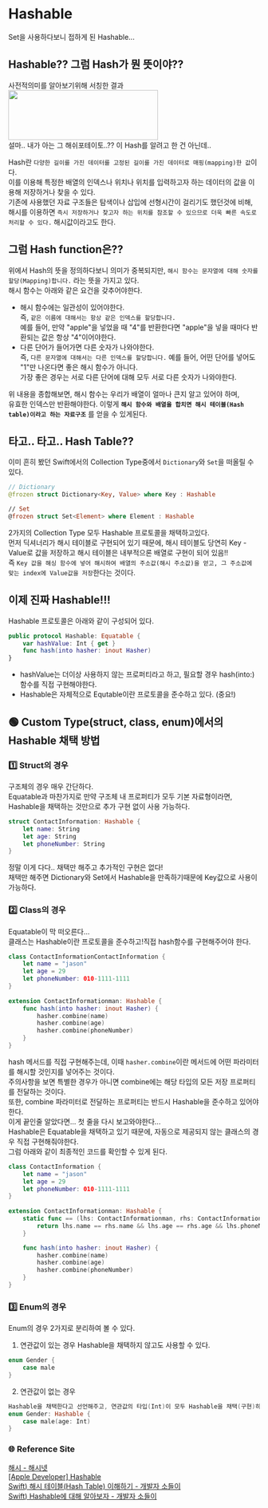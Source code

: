 # Hashable
Set을 사용하다보니 접하게 된 Hashable...    

## Hashable?? 그럼 Hash가 뭔 뜻이야??
사전적의미를 알아보기위해 서칭한 결과   
<img src = "https://user-images.githubusercontent.com/92699723/209934047-50571903-cd3d-4165-ac6b-6e701e64dd33.png" width="300" height="100">   
설마.. 내가 아는 그 해쉬포테이토..?? 이 Hash를 알려고 한 건 아닌데..   

Hash란 `다양한 길이를 가진 데이터를 고정된 길이를 가진 데이터로 매핑(mapping)한 값`이다.   
이를 이용해 특정한 배열의 인덱스나 위치나 위치를 입력하고자 하는 데이터의 값을 이용해 저장하거나 찾을 수 있다.   
기존에 사용했던 자료 구조들은 탐색이나 삽입에 선형시간이 걸리기도 했던것에 비해,   
해시를 이용하면 `즉시 저장하거나 찾고자 하는 위치를 참조할 수 있으므로 더욱 빠른 속도로 처리할 수 있다.` 해시값이라고도 한다.   

## 그럼 Hash function은??
위에서 Hash의 뜻을 정의하다보니 의미가 중복되지만, `해시 함수는 문자열에 대해 숫자를 할당(Mapping)합니다.` 라는 뜻을 가지고 있다.   
해시 함수는 아래와 같은 요건을 갖추어야한다.   
- 해시 함수에는 일관성이 있어야한다.   
    즉, `같은 이름에 대해서는 항상 같은 인덱스를 할당합니다.`   
    예를 들어, 만약 "apple"을 넣었을 때 "4"를 반환한다면 "apple"을 넣을 때마다 반환되는 값은 항상 "4"이어야한다.
- 다른 단어가 들어가면 다른 숫자가 나와야한다.   
    즉, `다른 문자열에 대해서는 다른 인덱스를 할당합니다.`
    예를 들어, 어떤 단어를 넣어도 "1"만 나온다면 좋은 해시 함수가 아니다.   
    가장 좋은 경우는 서로 다른 단어에 대해 모두 서로 다른 숫자가 나와야한다.   

위 내용을 종합해보면, 해시 함수는 우리가 배열이 얼마나 큰지 알고 있어야 하며,   
유효한 인덱스만 반환해야한다.
이렇게 **`해시 함수와 배열을 합치면 해시 테이블(Hash table)이라고 하는 자료구조`** 를 얻을 수 있게된다.

## 타고.. 타고.. Hash Table??
이미 흔히 봤던 Swift에서의 Collection Type중에서 `Dictionary`와 `Set`을 떠올릴 수 있다.   
```Swift
// Dictionary
@frozen struct Dictionary<Key, Value> where Key : Hashable

// Set 
@frozen struct Set<Element> where Element : Hashable
```
2가지의 Collection Type 모두 Hashable 프로토콜을 채택하고있다.   
먼저 딕셔너리가 해시 테이블로 구현되어 있기 때문에, 해시 테이블도 당연히 Key - Value로 값을 저장하고 해시 테이블은 내부적으론 배열로 구현이 되어 있음!!   
즉 `Key 값을 해싱 함수에 넣어 해시하여 배열의 주소값(해시 주소값)을 얻고, 그 주소값에 맞는 index에 Value값을 저장`한다는 것이다.   

## 이제 진짜 Hashable!!!
Hashable 프로토콜은 아래와 같이 구성되어 있다.   
```Swift
public protocol Hashable: Equatable {
    var hashValue: Int { get }
    func hash(into hasher: inout Hasher)
}
```
- hashValue는 더이상 사용하지 않는 프로퍼티라고 하고, 필요할 경우 hash(into:) 함수를 직접 구현해야한다.
- Hashable은 자체적으로 Equtable이란 프로토콜을 준수하고 있다. (중요!)

## 🟢 Custom Type(struct, class, enum)에서의 Hashable 채택 방법
### 1️⃣ Struct의 경우
구조체의 경우 매우 간단하다.   
Equatable과 마찬가지로 만약 구조체 내 프로퍼티가 모두 기본 자료형이라면,   
Hashable을 채택하는 것만으로 추가 구현 없이 사용 가능하다.   
```Swift
struct ContactInformation: Hashable {
    let name: String
    let age: String
    let phoneNumber: String
}
```
정말 이게 다다.. 채택만 해주고 추가적인 구현은 없다!   
채택만 해주면 Dictionary와 Set에서 Hashable을 만족하기때문에 Key값으로 사용이 가능하다.   

### 2️⃣ Class의 경우
Equatable이 막 떠오른다...   
클래스는 Hashable이란 프로토콜을 준수하고!직접 hash함수를 구현해주어야 한다.   
```Swift
class ContactInformationContactInformation {
    let name = "jason"
    let age = 29
    let phoneNumber: 010-1111-1111
}
 
extension ContactInformationman: Hashable {
    func hash(into hasher: inout Hasher) {
        hasher.combine(name)
        hasher.combine(age)
        hasher.combine(phoneNumber)
    }
}
```
hash 메서드를 직접 구현해주는데, 이때 `hasher.combine`이란 메서드에 어떤 파라미터를 해시할 것인지를 넣어주는 것이다.   
주의사항을 보면 특별한 경우가 아니면 combine에는 해당 타입의 모든 저장 프로퍼티를 전달하는 것이다.   
또한, combine 파라미터로 전달하는 프로퍼티는 반드시 Hashable을 준수하고 있어야 한다.   
이게 끝인줄 알았다면... 첫 줄을 다시 보고와야한다...   
Hashable은 Equatable을 채택하고 있기 때문에, 자동으로 제공되지 않는 클래스의 경우 직접 구현해줘야한다.   
그럼 아래와 같이 최종적인 코드를 확인할 수 있게 된다.   
```Swift
class ContactInformation {
    let name = "jason"
    let age = 29
    let phoneNumber: 010-1111-1111
}
 
extension ContactInformationman: Hashable {
    static func == (lhs: ContactInformationman, rhs: ContactInformationman) -> Bool {
        return lhs.name == rhs.name && lhs.age == rhs.age && lhs.phoneNumber == rhs.phoneNumber
    }

    func hash(into hasher: inout Hasher) {
        hasher.combine(name)
        hasher.combine(age)
        hasher.combine(phoneNumber)
    }
}
```

### 3️⃣ Enum의 경우
Enum의 경우 2가지로 분리하여 볼 수 있다.   
1. 연관값이 있는 경우
Hashable을 채택하지 않고도 사용할 수 있다.   
```Swift
enum Gender {
    case male
}
```

2. 연관값이 없는 경우
```Swift
Hashable을 채택한다고 선언해주고, 연관값의 타입(Int)이 모두 Hashable을 채택(구현)하고 있어야한다.   
enum Gender: Hashable {
    case male(age: Int)
}
```

### 🌐 Reference Site
[해시 - 해시넷](http://wiki.hash.kr/index.php/%ED%95%B4%EC%8B%9C)   
[[Apple Developer] Hashable](https://developer.apple.com/documentation/swift/hashable)   
[Swift) 해시 테이블(Hash Table) 이해하기 - 개발자 소들이](https://babbab2.tistory.com/89)   
[Swift) Hashable에 대해 알아보자 - 개발자 소들이](https://babbab2.tistory.com/149)   